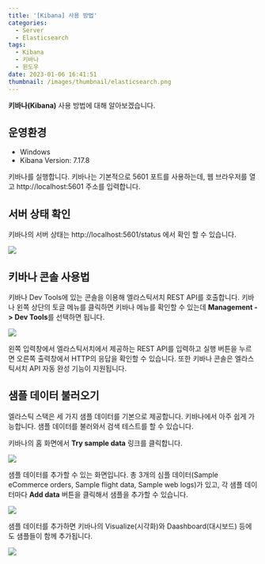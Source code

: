 ```yaml
---
title: '[Kibana] 사용 방법'
categories:
  - Server
  - Elasticsearch
tags:
  - Kibana
  - 키바나
  - 윈도우
date: 2023-01-06 16:41:51
thumbnail: /images/thumbnail/elasticsearch.png
---
```


**키바나(Kibana)** 사용 방법에 대해 알아보겠습니다.

## 운영환경

- Windows
- Kibana Version: 7.17.8

키바나를 실행합니다. 키바나는 기본적으로 5601 포트를 사용하는데, 웹 브라우저를 열고 http://localhost:5601 주소를 입력합니다.

## 서버 상태 확인

키바나의 서버 상태는 http://localhost:5601/status 에서 확인 할 수 있습니다.

![](/images/elastic/kibana/6.png)

## 키바나 콘솔 사용법

키바나 Dev Tools에 있는 콘솔을 이용해 엘라스틱서치 REST API를 호출합니다. 키바나 왼쪽 상단의 토글 메뉴를 클릭하면 키바나 메뉴를 확인할 수 있는데 **Management -> Dev Tools**를 선택하면 됩니다.

![](/images/elastic/kibana/7.png)

왼쪽 입력창에서 엘라스틱서치에서 제공하는 REST API를 입력하고 실행 버튼을 누르면 오른쪽 출력창에서 HTTP의 응답을 확인할 수 있습니다. 또한 키바나 콘솔은 엘라스틱서치 API 자동 완성 기능이 지원됩니다.

## 샘플 데이터 불러오기

엘라스틱 스택은 세 가지 샘플 데이터를 기본으로 제공합니다. 키바나에서 아주 쉽게 가능합니다. 샘플 데이터를 불러와서 검색 테스트를 할 수 있습니다.

키바나의 홈 화면에서 **Try sample data** 링크를 클릭합니다.

![](/images/elastic/kibana/8.png)

샘플 데이터를 추가할 수 있는 화면입니다. 총 3개의 심플 데이터(Sample eCommerce orders, Sample flight data, Sample web logs)가 있고, 각 샘플 데이터마다 **Add data** 버튼을 클릭해서 샘플을 추가할 수 있습니다.

![](/images/elastic/kibana/9.png)

샘플 데이터를 추가하면 키바나의 Visualize(시각화)와 Daashboard(대시보드) 등에도 샘플들이 함께 추가됩니다.

![](/images/elastic/kibana/9.png)
